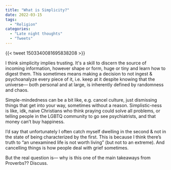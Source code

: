 ```yaml
---
title: "What is Simplicity?"
date: 2022-03-15
tags:
  - "Religion"
categories:
  - "Late night thoughts"
  - "Tweets"
---
```


{{< tweet 1503340081695838208 >}} 

I think simplicity implies trusting. It's a skill to discern the source of incoming information, however shape or form, huge or tiny and learn how to digest them. This sometimes means making a decision to not ingest & psychoanalyze every piece of it, i.e. keep at it despite knowing that the universe— both personal and at large, is inherently defined by randomness and chaos.

Simple-mindedness can be a bit like, e.g. cancel culture, just dismissing things that get into your way, sometimes without a reason. Simplistic-ness is like, idk, naive Christians who think praying could solve all problems, or telling people in the LGBTQ community to go see psychiatrists, and that money can’t buy happiness.

I’d say that unfortunately I often catch myself dwelling in the second & not in the state of being characterized by the first. This is because I think there’s truth to “an unexamined life is not worth living” (but not to an extreme). And cancelling things is how people deal with grief sometimes.

But the real question is— why is this one of the main takeaways from Proverbs?? Discuss.